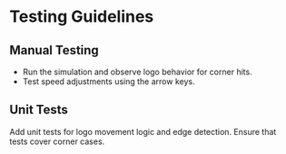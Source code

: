 # Testing Guidelines

## Manual Testing
- Run the simulation and observe logo behavior for corner hits.
- Test speed adjustments using the arrow keys.

## Unit Tests
Add unit tests for logo movement logic and edge detection. Ensure that tests cover corner cases.

